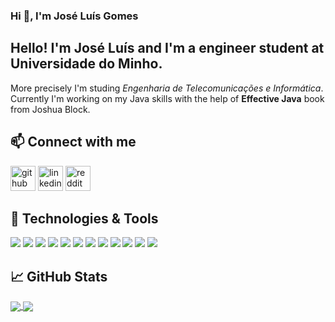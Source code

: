 ### Hi 👋, I'm José Luís Gomes
## Hello! I'm José Luís and I'm a engineer student at Universidade do Minho. 
More precisely I'm studing *Engenharia de Telecomunicações e Informática*. 
Currently I'm working on my Java skills with the help of **Effective Java** book from Joshua Block. 

## 📫 Connect with me

[<img src='https://cdn.jsdelivr.net/npm/simple-icons@3.0.1/icons/github.svg' alt='github' height='40'>](https://github.com/joseluisgomes)  [<img src='https://cdn.jsdelivr.net/npm/simple-icons@3.0.1/icons/linkedin.svg' alt='linkedin' height='40'>](https://www.linkedin.com/in/josé-gomes-0a11b5206/) [<img src='https://cdn.jsdelivr.net/npm/simple-icons@3.0.1/icons/reddit.svg' alt='reddit' height='40'>](https://www.reddit.com/user/JoseLuisGomes)

## 🧰 Technologies & Tools
![](https://img.shields.io/badge/OS-Windows-informational?style=flat&logo=windows&logoColor=white&color=blue)
![](https://img.shields.io/badge/Editor-IntelliJ_IDEA-informational?style=flat&logo=intellij-idea&logoColor=white&color=blue)
![](https://img.shields.io/badge/Editor-VisualStudioCode-informational?style=flat&logo=visual-studio-code&logoColor=white&color=blue)
![](https://img.shields.io/badge/Editor-AndroidStudio-informational?style=flat&logo=android-studio&logoColor=white&color=blue)
![](https://img.shields.io/badge/Code-Java-informational?style=flat&logo=java&logoColor=white&color=blue)
![](https://img.shields.io/badge/Code-Kotlin-informational?style=flat&logo=kotlin&logoColor=white&color=blue)
![](https://img.shields.io/badge/Code-C-informational?style=flat&logo=c&logoColor=white&color=blue)
![](https://img.shields.io/badge/Shell-Bash-informational?style=flat&logo=gnu-bash&logoColor=white&color=blue)
![](https://img.shields.io/badge/Tools-PostgreSQL-informational?style=flat&logo=postgresql&logoColor=white&color=blue)
![](https://img.shields.io/badge/Tools-Docker-informational?style=flat&logo=docker&logoColor=white&color=blue)
![](https://img.shields.io/badge/Tools-Kubernetes-informational?style=flat&logo=kubernetes&logoColor=white&color=blue)
![](https://img.shields.io/badge/Tools-Postman-informational?style=flat&logo=postman&logoColor=white&color=blue)

## &#x1f4c8; GitHub Stats

<a href="https://github.com/joseluisgomes/joseluisgomes">
  <img align="center" src="https://github-readme-stats.vercel.app/api/top-langs/?username=joseluisgomes&hide=PureBasic&title_color=ffffff&&theme=tokyonight&langs_count=3" />
</a>
<a href="https://github.com/joseluisgomes/joseluisgomes">
  <img align="center" src="https://github-readme-stats.vercel.app/api?username=joseluisgomes&show_icons=true&line_height=27&count_private=true&&theme=tokyonight" />
